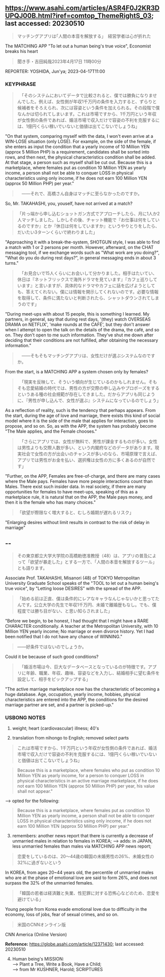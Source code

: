 ## https://www.asahi.com/articles/ASR4F0J2KR3DUPQJ00B.html?iref=comtop_ThemeRightS_03; last accessed: 20230510

> マッチングアプリは｢人間の本音を解放する｣　経営学者は心が折れた

The MATCHING APP "To let out a human being's true voice", Economist breaks his heart
 
> 聞き手・吉田純哉2023年4月17日 11時00分

REPORTER: YOSHIDA, Jun'ya; 2023-04-17T11:00

### KEYPHRASE

>　「そのシステムにおいてデータで比較されると、僕では勝負になりませんでした。例えば、女性側が年収1千万円の条件を入力すると、ずらりと候補者をそろえられ、次には容姿という条件を加えられる。その段階で僕なんかは切られてしまいます。これは市場ですから、1千万円という年収が女性側の条件であれば、婚活市場で収入だけで容姿の不利を克服するには、1億円くらい稼いでいないと価値は出てこないでしょうね」

"On that system, comparing myself with the data, I won't even arrive at a WIN-LOSE situation (only LOSE). For example, on the side of the female, if she enters as input the condition that a yearly income of 10 Million YEN (approx 5 Million PHP) is a requirement, candidates shall be sorted into rows, and then next, the physical characteristics condition shall be added. At that stage, a person such as myself shall be cut out. Because this is a marketplace, where females put as condition 10 Million YEN as yearly income, a person shall not be able to conquer LOSS in physical characteristics using only income, if he does not earn 100 Million YEN (approx 50 Million PHP) per year."

>　――それで、高橋さん自身はマッチに至らなかったのですか。

So, Mr. TAKAHASHI, you, youself, have not arrived at a match?

> 「片っ端から申し込むショットガン方式でアプローチしたら、月に1人か2人マッチしました。しかしその後、チャット機能で『お仕事は何をしているのですか』とか『休日は何をしていますか』というやりとりをしたら、だいたい3ターンくらいで終わりました」

"Approaching it with a break-the-system, SHOTGUN style, I was able to find a match with 1 or 2 persons per month. However, afterward, on the CHAT messaging tool, if we exchange words such as "What work are you doing?", "What do you do during rest days?", in general messaging ends in about 3 turns."

>　「お見合いで15人くらいにお会いして分かりました。相手はたいてい、休日は『ネットフリックスで海外ドラマを見ています』『カフェ巡りしています』と言いますが、具体的なドラマやカフェに話を広げようとしても、答えてくれない。僕には情報を開示してくれないのです。必要な情報を取得して、条件に満たないと判断されたら、シャットダウンされてしまうのです」

"During meet-ups with about 15 people, this is something I learned. My partners, in general, say that during rest days, '(they) watch OVERSEAS DRAMA on NETFLIX', 'make rounds at the CAFÉ', but they don't answer when I attempt to open the talk on the details of the drama, the café, and so on. They don't open to me such information. They've shut me down after deciding that their conditions are not fulfilled, after obtaining the necessary information."

>　――そもそもマッチングアプリは、女性だけが選ぶシステムなのですか。

From the start, is a MATCHING APP a system chosen only by females?

>　「現実を反映して、そういう傾向が生じているのかもしれません。そもそも恋愛結婚の時代では、男性の方が交際の申し込みやプロポーズをするというある種の社会規範が存在してきました。だからアプリも同じように、『男性が申し込んで、女性が選ぶ』システムになっているのでしょう」

As a reflection of reality, such is the tendency that perhaps appears. From the start, during the age of love and marriage, there exists this kind of social model where it is the side of the male that applies for interaction, goes to propose, and so on. So, as with the APP, the system has probably become "The Male applies, and the Female chooses."

>　「さらにアプリでは、女性が無料で、男性が課金するものが多い。女性は男性よりも交際人数が多い、という内閣府などのデータがあります。現実社会で女性の方が出会いのチャンスが多いのなら、市場原理で言えば、アプリでは男性がお金を払い、選択権は女性の方に多くあるのが自然です」

"Further, on the APP, Females are free-of-charge, and there are many cases where the Male pays. Females have more people interactions count than Males. There exist such insider data. In real society, if there are many opportunities for females to have meet-ups, speaking of this as a marketplace rule, it is natural that on the APP, the Male pays money, and then it is the female who has many choices."

>「欲望が際限なく増大すると、むしろ婚期が遅れるリスク」

"Enlarging desires without limit results in contrast to the risk of delay in marriage"

## --

> その東京都立大学大学院の高橋勅徳准教授（48）は、アプリの普及によって「欲望が暴走した」とする一方で、「人間の本音を解放するツール」とも語ります。

Associate Prof. TAKAHASHI, Misanori (48) of TOKYO Metropolitan University Graduate School speaks of the "TOOL to let out a human being's true voice", by "Letting loose DESIRES" with the spread of the APP.

> 「始める前は正直、僕は条件的にレアなキャラなんじゃないかと思ってたんです。公立大学の先生で年収1千万円、未婚で離婚歴もなし。でも、僕程度では勝ち目がない、と思い知らされました」

"Before we begin, to be honest, I had thought that I might have a RARE CHARACTER conditionally. A teacher at the Metropolitan University, with 10 Million YEN yearly income; No marriage or even divorce history. Yet I had been notified that I do not have any chance of WINNING."

> ――好条件ではないのでしょうか。

Could it be because of such good conditions?

>　「婚活市場は今、巨大なデータベースとなっているのが特徴です。アプリに年齢、職業、年収、趣味、容姿などを入力し、結婚相手に望む条件を設定して、相手をピックアップする」

"The active marriage marketplace now has the characteristic of becoming a huge database. Age, occupation, yearly income, hobbies, physical characteristics are entered into the APP, the conditions for the desired marriage partner are set, and a partner is picked-up."

### USBONG NOTES

1) weight; heart (cardiovascular) illness; 40's

2) translation from nihongo to English; removed select parts

> これは市場ですから、1千万円という年収が女性側の条件であれば、婚活市場で収入だけで容姿の不利を克服するには、1億円くらい稼いでいないと価値は出てこないでしょうね」

> Because this is a marketplace, where females who put as condition 10 Million YEN as yearly income, for a person to conquer LOSS in physical characteristics in an active marriage marketplace, if he does not earn 100 Million YEN (approx 50 Million PHP) per year, his value shall not appear."

--> opted for the following:

> Because this is a marketplace, where females put as condition 10 Million YEN as yearly income, a person shall not be able to conquer LOSS in physical characteristics using only income, if he does not earn 100 Million YEN (approx 50 Million PHP) per year."

3) remembers: another news report that there is currently a decrease of unmarried males in relation to females in KOREA;
--> adds: in JAPAN, less unmarried females than males via MATCHING APP news report;

> 恋愛をしているのは、20～44歳の韓国の未婚男性の26%、未婚女性の32%に過ぎないという

In KOREA, from ages 20~44 years old, the percentile of unmarried males who are at the phase of emotional love are said to form 26%, and does not surpass the 32% of the unmarried females.

> 「韓国の若者は経済難と失業、性犯罪に対する恐怖心などのため、恋愛を避けている」

Young people from Korea evade emotional love due to difficulty in the economy, loss of jobs, fear of sexual crimes, and so on.

> 米国のCNNオンライン版

CNN America (Online Version)

<b>Reference:</b> https://globe.asahi.com/article/12371430; last accessed: 20230510

4) Human being's MISSION:<br/>
--> Plant a Tree, Write a Book, Have a Child; <br/>
--> from Mr KUSHNER, Harold; SCRIPTURES



